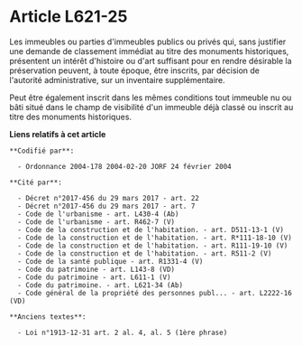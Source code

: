 # Article L621-25

Les immeubles ou parties d'immeubles publics ou privés qui, sans justifier une demande de classement immédiat au titre des
monuments historiques, présentent un intérêt d'histoire ou d'art suffisant pour en rendre désirable la préservation peuvent,
à toute époque, être inscrits, par décision de l'autorité administrative, sur un inventaire supplémentaire.

Peut être également inscrit dans les mêmes conditions tout immeuble nu ou bâti situé dans le champ de visibilité d'un
immeuble déjà classé ou inscrit au titre des monuments historiques.

**Liens relatifs à cet article**

	**Codifié par**:

	  - Ordonnance 2004-178 2004-02-20 JORF 24 février 2004

	**Cité par**:

	  - Décret n°2017-456 du 29 mars 2017 - art. 22
	  - Décret n°2017-456 du 29 mars 2017 - art. 7
	  - Code de l'urbanisme - art. L430-4 (Ab)
	  - Code de l'urbanisme - art. R462-7 (V)
	  - Code de la construction et de l'habitation. - art. D511-13-1 (V)
	  - Code de la construction et de l'habitation. - art. R*111-18-10 (V)
	  - Code de la construction et de l'habitation. - art. R111-19-10 (V)
	  - Code de la construction et de l'habitation. - art. R511-2 (V)
	  - Code de la santé publique - art. R1331-4 (V)
	  - Code du patrimoine - art. L143-8 (VD)
	  - Code du patrimoine - art. L611-1 (V)
	  - Code du patrimoine. - art. L621-34 (Ab)
	  - Code général de la propriété des personnes publ... - art. L2222-16 (VD)

	**Anciens textes**:

	  - Loi n°1913-12-31 art. 2 al. 4, al. 5 (1ère phrase)
